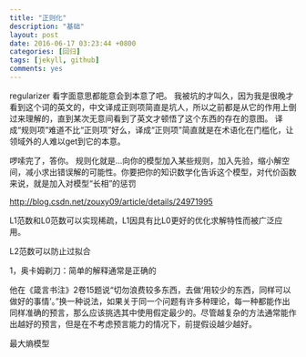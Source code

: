 ```yaml
---
title: "正则化"
description: "基础"
layout: post
date: 2016-06-17 03:23:44 +0800
categories: [回归]
tags: [jekyll, github]
comments: yes
---
```

regularizer 看字面意思都能意会到本意了吧。
我被坑的才叫久，因为我是很晚才看到这个词的英文的，中文译成正则项简直是坑人，所以之前都是从它的作用上倒过来理解的，直到某次无意间看到了英文才顿悟了这个东西的存在的意图。
译成“规则项”难道不比“正则项”好么，译成“正则项”简直就是在术语化在门槛化，让领域外的人难以get到它的本意。

啰嗦完了，答你。
规则化就是...向你的模型加入某些规则，加入先验，缩小解空间，减小求出错误解的可能性。你要把你的知识数学化告诉这个模型，对代价函数来说，就是加入对模型“长相”的惩罚 

http://blog.csdn.net/zouxy09/article/details/24971995

L1范数和L0范数可以实现稀疏，L1因具有比L0更好的优化求解特性而被广泛应用。

L2范数可以防止过拟合

1，奥卡姆剃刀：简单的解释通常是正确的

他在《箴言书注》2卷15题说“切勿浪费较多东西，去做‘用较少的东西，同样可以做好的事情’。”换一种说法，如果关于同一个问题有许多种理论，每一种都能作出同样准确的预言，那么应该挑选其中使用假定最少的。尽管越复杂的方法通常能作出越好的预言，但是在不考虑预言能力的情况下，前提假设越少越好。




<a herf='http://blog.sciencenet.cn/blog-802219-667105.html'>最大熵模型</a>
